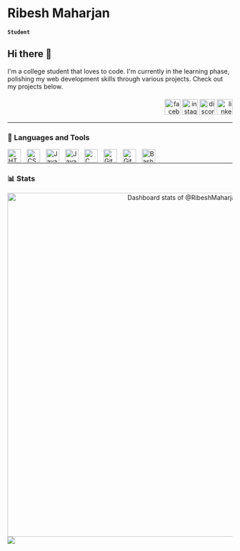 # Ribesh Maharjan

**`Student`**

## Hi there 👋

I'm a college student that loves to code. I'm currently in the learning phase, polishing my web development skills through various projects. Check out my projects below.

<div align="right" style="margin-top: 20px;">
    <a href="https://www.facebook.com/ribu.maharjan" target="_blank" style="text-decoration: none;">
        <img src="https://img.shields.io/static/v1?message=Facebook&logo=facebook&label=&color=1877F2&logoColor=white&labelColor=&style=for-the-badge" height="35" alt="facebook logo"  />
    </a>
    <a href="https://www.instagram.com/ribeshmhzan" target="_blank" style="text-decoration: none;">
        <img src="https://img.shields.io/static/v1?message=Instagram&logo=instagram&label=&color=E4405F&logoColor=white&labelColor=&style=for-the-badge" height="35" alt="instagram logo"  />
    </a>
    <a href="https://discordapp.com/users/570292509218177034" target="_blank" style="text-decoration: none;">
        <img src="https://img.shields.io/static/v1?message=Discord&logo=discord&label=&color=7289DA&logoColor=white&labelColor=&style=for-the-badge" height="35" alt="discord logo"  />
    </a>
    <a href="https://www.linkedin.com/in/ribesh-mhzan/" target="_blank" style="text-decoration: none;">
        <img src="https://img.shields.io/static/v1?message=LinkedIn&logo=linkedin&label=&color=0077B5&logoColor=white&labelColor=&style=for-the-badge" height="35" alt="linkedin logo"  />
    </a>
</div>

---

### 🧰 Languages and Tools

<img align="left" alt="HTML" width="30px" style="padding-right:10px;" src="https://cdn.jsdelivr.net/gh/devicons/devicon/icons/html5/html5-plain.svg" />
<img align="left" alt="CSS" width="30px" style="padding-right:10px;" src="https://cdn.jsdelivr.net/gh/devicons/devicon/icons/css3/css3-plain.svg" />
<img align="left" alt="JavaScript" width="30px" style="padding-right:10px;" src="https://cdn.jsdelivr.net/gh/devicons/devicon/icons/javascript/javascript-plain.svg" />
<img align="left" alt="Java" width="30px" style="padding-right:10px;" src="https://cdn.jsdelivr.net/gh/devicons/devicon/icons/java/java-original.svg"/>
<img align="left" alt="C" width="30px" style="padding-right:10px;" src="https://cdn.jsdelivr.net/gh/devicons/devicon@latest/icons/c/c-original.svg" />
<img align="left" alt="Git" width="30px" style="padding-right:10px;" src="https://cdn.jsdelivr.net/gh/devicons/devicon/icons/git/git-original.svg" />
<img align="left" alt="GitHub" width="30px" style="padding-right:10px;" src="https://cdn.jsdelivr.net/gh/devicons/devicon/icons/github/github-original.svg" />
<img align="left" alt="Bash" width="30px" style="padding-right:10px;" src="https://cdn.jsdelivr.net/gh/devicons/devicon/icons/bash/bash-original.svg" />
<br />

---

### 📊 Stats

<a href="https://next.ossinsight.io/widgets/official/compose-user-dashboard-stats?user_id=142114953" target="_blank" style="display: block" align="center">
  <picture>
    <source media="(prefers-color-scheme: dark)" srcset="https://next.ossinsight.io/widgets/official/compose-user-dashboard-stats/thumbnail.png?user_id=142114953&image_size=auto&color_scheme=dark" width="771" height="auto">
    <img alt="Dashboard stats of @RibeshMaharjan" src="https://next.ossinsight.io/widgets/official/compose-user-dashboard-stats/thumbnail.png?user_id=142114953&image_size=auto&color_scheme=light" width="771" height="auto">
  </picture>
</a>

<picture>
  <source
    srcset="https://github-readme-stats-ribeshmhzan.vercel.app/api?username=RibeshMaharjan&show_icons=true&theme=dark"
    media="(prefers-color-scheme: dark)"
  />
  <img src="https://github-readme-stats-ribeshmhzan.vercel.app
=/api?username=RibeshMaharjan&show_icons=true" />
</picture>

<!--
**RibeshMaharjan/RibeshMaharjan** is a ✨ _special_ ✨ repository because its `README.md` (this file) appears on your GitHub profile.

Here are some ideas to get you started:

- 🔭 I’m currently working on ...
- 🌱 I’m currently learning ...
- 👯 I’m looking to collaborate on ...
- 🤔 I’m looking for help with ...
- 💬 Ask me about ...
- 📫 How to reach me: ...
- 😄 Pronouns: ...
- ⚡ Fun fact: ...
-->
